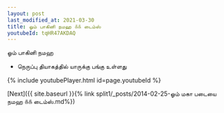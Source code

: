 ```yaml
---
layout: post
last_modified_at: 2021-03-30
title: ஓம் பாகினி நமஹ ௧௧ டைம்ஸ்
youtubeId: tqHR47AKDAQ
---
```

 
 
 ஓம் பாகினி நமஹ  
 
 -  நெருப்பு தியாகத்தில் யாருக்கு பங்கு உள்ளது 
 
  
 
  
 
 
 
 
 
 


{% include youtubePlayer.html id=page.youtubeId %}
 
[Next]({{ site.baseurl }}{% link  split1/_posts/2014-02-25-ஓம் மகா படையை நமஹ ௧௧ டைம்ஸ்.md%})
 
